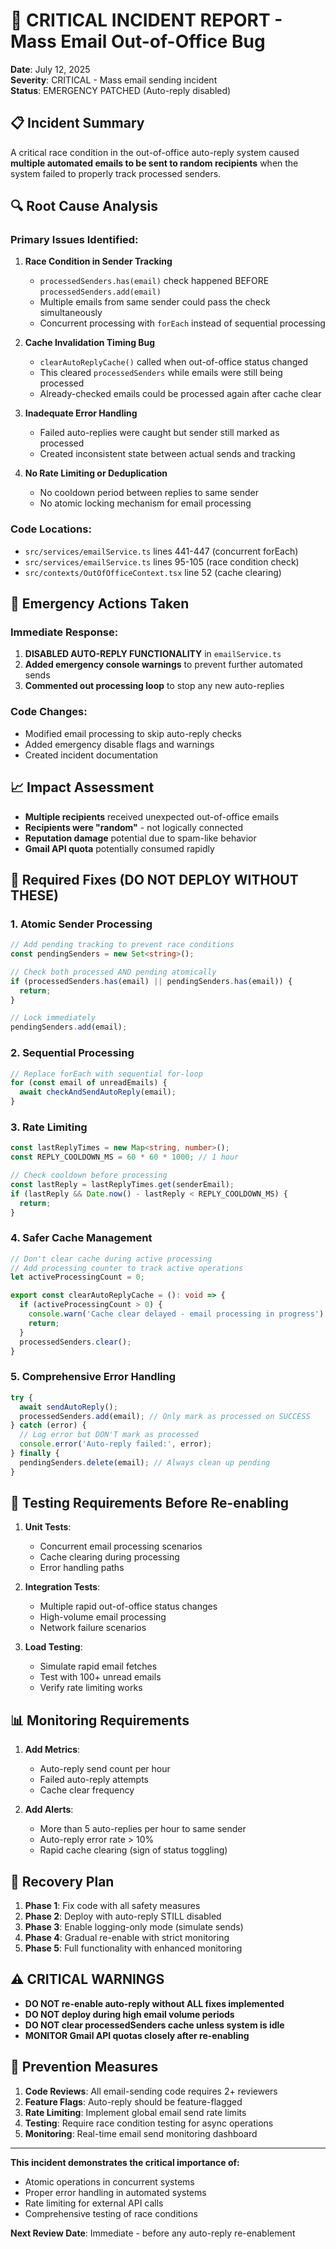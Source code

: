 # 🚨 CRITICAL INCIDENT REPORT - Mass Email Out-of-Office Bug

**Date**: July 12, 2025  
**Severity**: CRITICAL - Mass email sending incident  
**Status**: EMERGENCY PATCHED (Auto-reply disabled)

## 📋 Incident Summary

A critical race condition in the out-of-office auto-reply system caused **multiple automated emails to be sent to random recipients** when the system failed to properly track processed senders.

## 🔍 Root Cause Analysis

### Primary Issues Identified:

1. **Race Condition in Sender Tracking**
   - `processedSenders.has(email)` check happened BEFORE `processedSenders.add(email)`
   - Multiple emails from same sender could pass the check simultaneously
   - Concurrent processing with `forEach` instead of sequential processing

2. **Cache Invalidation Timing Bug**
   - `clearAutoReplyCache()` called when out-of-office status changed
   - This cleared `processedSenders` while emails were still being processed
   - Already-checked emails could be processed again after cache clear

3. **Inadequate Error Handling**
   - Failed auto-replies were caught but sender still marked as processed
   - Created inconsistent state between actual sends and tracking

4. **No Rate Limiting or Deduplication**
   - No cooldown period between replies to same sender
   - No atomic locking mechanism for email processing

### Code Locations:
- `src/services/emailService.ts` lines 441-447 (concurrent forEach)
- `src/services/emailService.ts` lines 95-105 (race condition check)
- `src/contexts/OutOfOfficeContext.tsx` line 52 (cache clearing)

## 🚨 Emergency Actions Taken

### Immediate Response:
1. **DISABLED AUTO-REPLY FUNCTIONALITY** in `emailService.ts`
2. **Added emergency console warnings** to prevent further automated sends
3. **Commented out processing loop** to stop any new auto-replies

### Code Changes:
- Modified email processing to skip auto-reply checks
- Added emergency disable flags and warnings
- Created incident documentation

## 📈 Impact Assessment

- **Multiple recipients** received unexpected out-of-office emails
- **Recipients were "random"** - not logically connected
- **Reputation damage** potential due to spam-like behavior
- **Gmail API quota** potentially consumed rapidly

## 🔧 Required Fixes (DO NOT DEPLOY WITHOUT THESE)

### 1. Atomic Sender Processing
```typescript
// Add pending tracking to prevent race conditions
const pendingSenders = new Set<string>();

// Check both processed AND pending atomically
if (processedSenders.has(email) || pendingSenders.has(email)) {
  return;
}

// Lock immediately
pendingSenders.add(email);
```

### 2. Sequential Processing
```typescript
// Replace forEach with sequential for-loop
for (const email of unreadEmails) {
  await checkAndSendAutoReply(email);
}
```

### 3. Rate Limiting
```typescript
const lastReplyTimes = new Map<string, number>();
const REPLY_COOLDOWN_MS = 60 * 60 * 1000; // 1 hour

// Check cooldown before processing
const lastReply = lastReplyTimes.get(senderEmail);
if (lastReply && Date.now() - lastReply < REPLY_COOLDOWN_MS) {
  return;
}
```

### 4. Safer Cache Management
```typescript
// Don't clear cache during active processing
// Add processing counter to track active operations
let activeProcessingCount = 0;

export const clearAutoReplyCache = (): void => {
  if (activeProcessingCount > 0) {
    console.warn('Cache clear delayed - email processing in progress');
    return;
  }
  processedSenders.clear();
}
```

### 5. Comprehensive Error Handling
```typescript
try {
  await sendAutoReply();
  processedSenders.add(email); // Only mark as processed on SUCCESS
} catch (error) {
  // Log error but DON'T mark as processed
  console.error('Auto-reply failed:', error);
} finally {
  pendingSenders.delete(email); // Always clean up pending
}
```

## 🧪 Testing Requirements Before Re-enabling

1. **Unit Tests**:
   - Concurrent email processing scenarios
   - Cache clearing during processing
   - Error handling paths

2. **Integration Tests**:
   - Multiple rapid out-of-office status changes
   - High-volume email processing
   - Network failure scenarios

3. **Load Testing**:
   - Simulate rapid email fetches
   - Test with 100+ unread emails
   - Verify rate limiting works

## 📊 Monitoring Requirements

1. **Add Metrics**:
   - Auto-reply send count per hour
   - Failed auto-reply attempts
   - Cache clear frequency

2. **Add Alerts**:
   - More than 5 auto-replies per hour to same sender
   - Auto-reply error rate > 10%
   - Rapid cache clearing (sign of status toggling)

## 🚀 Recovery Plan

1. **Phase 1**: Fix code with all safety measures
2. **Phase 2**: Deploy with auto-reply STILL disabled
3. **Phase 3**: Enable logging-only mode (simulate sends)
4. **Phase 4**: Gradual re-enable with strict monitoring
5. **Phase 5**: Full functionality with enhanced monitoring

## ⚠️ CRITICAL WARNINGS

- **DO NOT re-enable auto-reply without ALL fixes implemented**
- **DO NOT deploy during high email volume periods**
- **DO NOT clear processedSenders cache unless system is idle**
- **MONITOR Gmail API quotas closely after re-enabling**

## 🔐 Prevention Measures

1. **Code Reviews**: All email-sending code requires 2+ reviewers
2. **Feature Flags**: Auto-reply should be feature-flagged
3. **Rate Limiting**: Implement global email send rate limits
4. **Testing**: Require race condition testing for async operations
5. **Monitoring**: Real-time email send monitoring dashboard

---

**This incident demonstrates the critical importance of:**
- Atomic operations in concurrent systems
- Proper error handling in automated systems
- Rate limiting for external API calls
- Comprehensive testing of race conditions

**Next Review Date**: Immediate - before any auto-reply re-enablement
